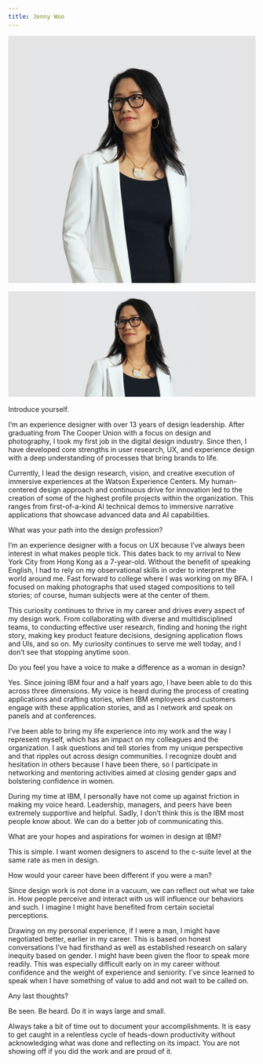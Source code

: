 ```yaml
---
title: Jenny Woo
---
```


<grid classname="background-bleed">
<column lg="16">

<art-direction>

![Jenny Woo card image](./608x608.jpg)

![Jenny Woo hero image](./2624x1120.jpg)

</art-direction>

<community-lead name="Jenny Woo" position="Design Lead" department="Watson Immersive Experience"></community-lead>

</column>
</grid>

<grid className="community__grid" background="gray-10">
<column sm="3" md="3" lg="3">

<span className="community__prompt">Introduce yourself.</span>

</column>

<column md="6" lg="8" offset_lg="1">

I’m an experience designer with over 13 years of design leadership. After graduating from The Cooper Union with a focus on design and photography, I took my first job in the digital design industry. Since then, I have developed core strengths in user research, UX, and experience design with a deep understanding of processes that bring brands to life.

Currently, I lead the design research, vision, and creative execution of immersive experiences at the Watson Experience Centers. My human-centered design approach and continuous drive for innovation led to the creation of some of the highest profile projects within the organization. This ranges from first-of-a-kind AI technical demos to immersive narrative applications that showcase advanced data and AI capabilities.

</column>
</grid>

<grid className="community__grid" background="gray-10">
<column sm="3" md="3" lg="3">

<span className="community__prompt">What was your path into the design profession?</span>

</column>

<column md="6" lg="8" offset_lg="1">

I’m an experience designer with a focus on UX because I’ve always been interest in what makes people tick. This dates back to my arrival to New York City from Hong Kong as a 7-year-old. Without the benefit of speaking English, I had to rely on my observational skills in order to interpret the world around me. Fast forward to college where I was working on my BFA. I focused on making photographs that used staged compositions to tell stories; of course, human subjects were at the center of them.

This curiosity continues to thrive in my career and drives every aspect of my design work. From collaborating with diverse and multidisciplined teams, to conducting effective user research, finding and honing the right story, making key product feature decisions, designing application flows and UIs, and so on. My curiosity continues to serve me well today, and I don’t see that stopping anytime soon.

</column>
</grid>

<grid className="community__grid" background="gray-10">
<column sm="3" md="3" lg="3">

<span className="community__prompt">Do you feel you have a voice to make a difference as a woman in design?</span>

</column>

<column md="6" lg="8" offset_lg="1">

Yes. Since joining IBM four and a half years ago, I have been able to do this across three dimensions. My voice is heard during the process of creating applications and crafting stories, when IBM employees and customers engage with these application stories, and as I network and speak on panels and at conferences.

I’ve been able to bring my life experience into my work and the way I represent myself, which has an impact on my colleagues and the organization. I ask questions and tell stories from my unique perspective and that ripples out across design communities. I recognize doubt and hesitation in others because I have been there, so I participate in networking and mentoring activities aimed at closing gender gaps and bolstering confidence in women.

During my time at IBM, I personally have not come up against friction in making my voice heard. Leadership, managers, and peers have been extremely supportive and helpful. Sadly, I don’t think this is the IBM most people know about. We can do a better job of communicating this.

</column>
</grid>

<grid className="community__grid" background="gray-10">
<column sm="3" md="3" lg="3">

<span className="community__prompt">What are your hopes and aspirations for women in design at IBM?</span>

</column>

<column md="6" lg="8" offset_lg="1">

This is simple. I want women designers to ascend to the c-suite level at the same rate as men in design.

</column>
</grid>

<grid className="community__grid" background="gray-10">
<column sm="3" md="3" lg="3">

<span className="community__prompt">How would your career have been different if you were a man?</span>

</column>

<column md="6" lg="8" offset_lg="1">

Since design work is not done in a vacuum, we can reflect out what we take in. How people perceive and interact with us will influence our behaviors and such. I imagine I might have benefited from certain societal perceptions.

Drawing on my personal experience, if I were a man, I might have negotiated better, earlier in my career. This is based on honest conversations I’ve had firsthand as well as established research on salary inequity based on gender. I might have been given the floor to speak more readily. This was especially difficult early on in my career without confidence and the weight of experience and seniority. I’ve since learned to speak when I have something of value to add and not wait to be called on.

</column>
</grid>

<grid className="community__grid" background="gray-10">
<column sm="3" md="3" lg="3">

<span className="community__prompt">Any last thoughts?</span>

</column>

<column md="6" lg="8" offset_lg="1">

Be seen. Be heard. Do it in ways large and small.

Always take a bit of time out to document your accomplishments. It is easy to get caught in a relentless cycle of heads-down productivity without acknowledging what was done and reflecting on its impact. You are not showing off if you did the work and are proud of it.

</column>
</grid>
